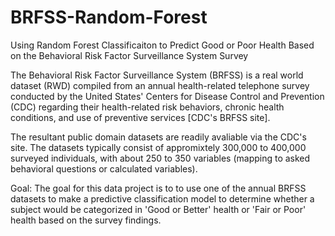 # BRFSS-Random-Forest
Using Random Forest Classificaiton to Predict Good or Poor Health Based on the Behavioral Risk Factor Surveillance System Survey


The Behavioral Risk Factor Surveillance System (BRFSS) is a real world dataset (RWD) compiled from an annual health-related telephone survey conducted by the United States' Centers for Disease Control and Prevention (CDC) regarding their health-related risk behaviors, chronic health conditions, and use of preventive services [CDC's BRFSS site].

The resultant public domain datasets are readily avaliable via the CDC's site. The datasets typically consist of appromixtely 300,000 to 400,000 surveyed individuals, with about 250 to 350 variables (mapping to asked behavioral questions or calculated variables).

Goal: The goal for this data project is to to use one of the annual BRFSS datasets to make a predictive classification model to determine whether a subject would be categorized in 'Good or Better' health or 'Fair or Poor' health based on the survey findings.

